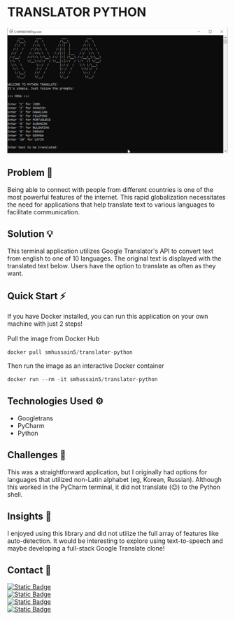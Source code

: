 # TRANSLATOR PYTHON

![Translator Python GIF Demonstration](https://github.com/smhussain5/Translator-Python/blob/main/TRANSLATER_PYTHON.gif?raw=true)

## Problem 🤔

Being able to connect with people from different countries is one of the most powerful features of the internet. This rapid globalization necessitates the need for applications that help translate text to various languages to facilitate communication.

## Solution 💡

This terminal application utilizes Google Translator's API to convert text from english to one of 10 languages. The original text is displayed with the translated text below. Users have the option to translate as often as they want.

## Quick Start ⚡

If you have Docker installed, you can run this application on your own machine with just 2 steps!
<br>
<br>
Pull the image from Docker Hub
```python
docker pull smhussain5/translator-python
```
Then run the image as an interactive Docker container
```python
docker run --rm -it smhussain5/translator-python
```
## Technologies Used ⚙

- Googletrans
- PyCharm
- Python

## Challenges 💢

This was a straightforward application, but I originally had options for languages that utilized non-Latin alphabet (eg, Korean, Russian). Although this worked in the PyCharm terminal, it did not translate (😉) to the Python shell.

## Insights 💭

I enjoyed using this library and did not utilize the full array of features like auto-detection. It would be interesting to explore using text-to-speech and maybe developing a full-stack Google Translate clone!

## Contact 📲

[![Static Badge](https://img.shields.io/badge/Send%20me%20an%20email-212121?style=flat-square&logo=gmail&logoColor=EA4335)](mailto:shababhussain525@gmail.com?)<br>
[![Static Badge](https://img.shields.io/badge/Connect_with_me_on_LinkedIn-212121?style=flat-square&logo=linkedin&logoColor=0A66C2)](https://www.linkedin.com/in/shabab-h)<br>
[![Static Badge](https://img.shields.io/badge/Follow_me_on_Twitter-212121?style=flat-square&logo=twitter&logoColor=1D9BF0)](https://twitter.com/shussain_5)<br>
[![Static Badge](https://img.shields.io/badge/Follow_me_on_GitHub-212121?style=flat-square&logo=github&logoColor=FAFAFA)](https://github.com/smhussain5)<br>
